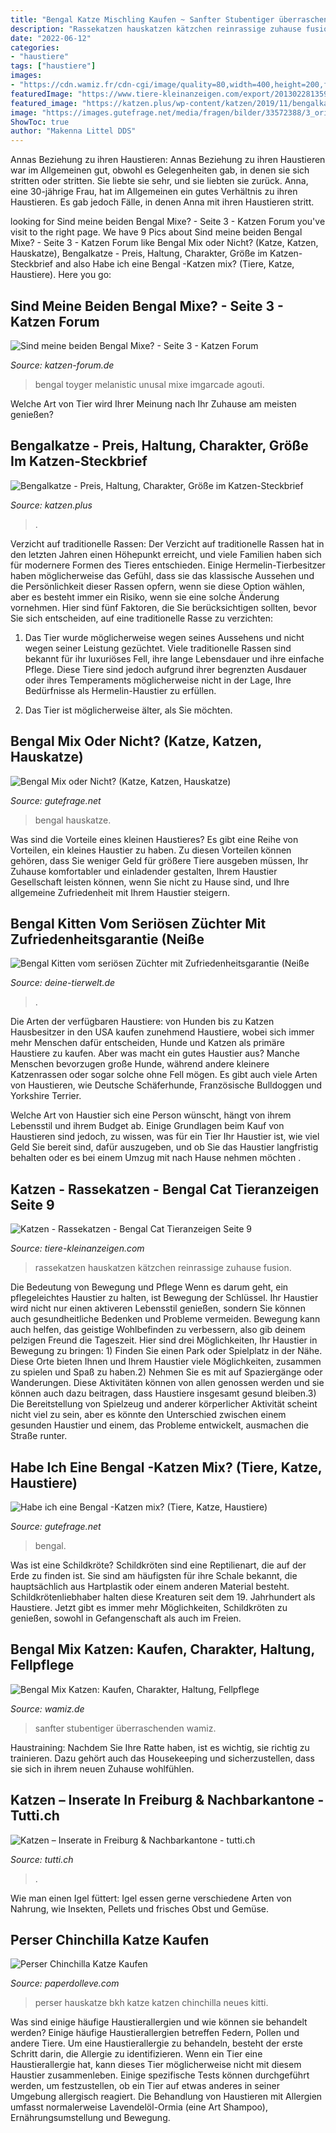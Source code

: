 ```yaml
---
title: "Bengal Katze Mischling Kaufen ~ Sanfter Stubentiger überraschenden Wamiz"
description: "Rassekatzen hauskatzen kätzchen reinrassige zuhause fusion"
date: "2022-06-12"
categories:
- "haustiere"
tags: ["haustiere"]
images:
- "https://cdn.wamiz.fr/cdn-cgi/image/quality=80,width=400,height=200,fit=cover/https://cdn.wamiz.fr/article/main-picture/5c6be625ccd6a028516277.jpg"
featuredImage: "https://www.tiere-kleinanzeigen.com/export/20130228135920.jpg"
featured_image: "https://katzen.plus/wp-content/katzen/2019/11/bengalkatze-baby-bs-322881469.jpg"
image: "https://images.gutefrage.net/media/fragen/bilder/33572388/3_original.jpg?v=1394551030000"
ShowToc: true
author: "Makenna Littel DDS"
---
```



Annas Beziehung zu ihren Haustieren: Annas Beziehung zu ihren Haustieren war im Allgemeinen gut, obwohl es Gelegenheiten gab, in denen sie sich stritten oder stritten. Sie liebte sie sehr, und sie liebten sie zurück.
Anna, eine 30-jährige Frau, hat im Allgemeinen ein gutes Verhältnis zu ihren Haustieren. Es gab jedoch Fälle, in denen Anna mit ihren Haustieren stritt.

	

		
looking for Sind meine beiden Bengal Mixe? - Seite 3 - Katzen Forum you've visit to the right page. We have 9 Pics about Sind meine beiden Bengal Mixe? - Seite 3 - Katzen Forum like Bengal Mix oder Nicht? (Katze, Katzen, Hauskatze), Bengalkatze - Preis, Haltung, Charakter, Größe im Katzen-Steckbrief and also Habe ich eine Bengal -Katzen mix? (Tiere, Katze, Haustiere). Here you go:
		
    
## Sind Meine Beiden Bengal Mixe? - Seite 3 - Katzen Forum

<img loading=lazy src="https://s-media-cache-ak0.pinimg.com/originals/07/aa/0d/07aa0dac4ead503ef522e646ef688f6e.jpg" onerror="this.onerror=null;this.src='https://tse3.mm.bing.net/th?id=OIP.FM9lPojvsOS4Esq9EVYxAwHaHP&amp;pid=15.1';" alt="Sind meine beiden Bengal Mixe? - Seite 3 - Katzen Forum">

_Source: katzen-forum.de_

>bengal toyger melanistic unusal mixe imgarcade agouti. 

	

Welche Art von Tier wird Ihrer Meinung nach Ihr Zuhause am meisten genießen?

    
## Bengalkatze - Preis, Haltung, Charakter, Größe Im Katzen-Steckbrief

<img loading=lazy src="https://katzen.plus/wp-content/katzen/2019/11/bengalkatze-baby-bs-322881469.jpg" onerror="this.onerror=null;this.src='https://tse3.mm.bing.net/th?id=OIP.IhFS3-ikMpfFJd6T71FbOAHaE8&amp;pid=15.1';" alt="Bengalkatze - Preis, Haltung, Charakter, Größe im Katzen-Steckbrief">

_Source: katzen.plus_

>. 

	

Verzicht auf traditionelle Rassen:
Der Verzicht auf traditionelle Rassen hat in den letzten Jahren einen Höhepunkt erreicht, und viele Familien haben sich für modernere Formen des Tieres entschieden. Einige Hermelin-Tierbesitzer haben möglicherweise das Gefühl, dass sie das klassische Aussehen und die Persönlichkeit dieser Rassen opfern, wenn sie diese Option wählen, aber es besteht immer ein Risiko, wenn sie eine solche Änderung vornehmen. Hier sind fünf Faktoren, die Sie berücksichtigen sollten, bevor Sie sich entscheiden, auf eine traditionelle Rasse zu verzichten:
1. Das Tier wurde möglicherweise wegen seines Aussehens und nicht wegen seiner Leistung gezüchtet. Viele traditionelle Rassen sind bekannt für ihr luxuriöses Fell, ihre lange Lebensdauer und ihre einfache Pflege. Diese Tiere sind jedoch aufgrund ihrer begrenzten Ausdauer oder ihres Temperaments möglicherweise nicht in der Lage, Ihre Bedürfnisse als Hermelin-Haustier zu erfüllen.

2. Das Tier ist möglicherweise älter, als Sie möchten.

    
## Bengal Mix Oder Nicht? (Katze, Katzen, Hauskatze)

<img loading=lazy src="https://images.gutefrage.net/media/fragen/bilder/bengal-mix-oder-nicht/0_original.jpg?v=1506265211000" onerror="this.onerror=null;this.src='https://tse3.mm.bing.net/th?id=OIP.aAzBBMKbKa3NU49xLsuFigHaJ4&amp;pid=15.1';" alt="Bengal Mix oder Nicht? (Katze, Katzen, Hauskatze)">

_Source: gutefrage.net_

>bengal hauskatze. 

	

Was sind die Vorteile eines kleinen Haustieres?
Es gibt eine Reihe von Vorteilen, ein kleines Haustier zu haben. Zu diesen Vorteilen können gehören, dass Sie weniger Geld für größere Tiere ausgeben müssen, Ihr Zuhause komfortabler und einladender gestalten, Ihrem Haustier Gesellschaft leisten können, wenn Sie nicht zu Hause sind, und Ihre allgemeine Zufriedenheit mit Ihrem Haustier steigern.

    
## Bengal Kitten Vom Seriösen Züchter Mit Zufriedenheitsgarantie (Neiße

<img loading=lazy src="https://www.deine-tierwelt.de/fotos/123936920_xl.jpg" onerror="this.onerror=null;this.src='https://tse4.mm.bing.net/th?id=OIP.ekWwcFKAoviuCqjcxzdFgwHaE6&amp;pid=15.1';" alt="Bengal Kitten vom seriösen Züchter mit Zufriedenheitsgarantie (Neiße">

_Source: deine-tierwelt.de_

>. 

	

Die Arten der verfügbaren Haustiere: von Hunden bis zu Katzen
Hausbesitzer in den USA kaufen zunehmend Haustiere, wobei sich immer mehr Menschen dafür entscheiden, Hunde und Katzen als primäre Haustiere zu kaufen. Aber was macht ein gutes Haustier aus?
Manche Menschen bevorzugen große Hunde, während andere kleinere Katzenrassen oder sogar solche ohne Fell mögen. Es gibt auch viele Arten von Haustieren, wie Deutsche Schäferhunde, Französische Bulldoggen und Yorkshire Terrier.

Welche Art von Haustier sich eine Person wünscht, hängt von ihrem Lebensstil und ihrem Budget ab. Einige Grundlagen beim Kauf von Haustieren sind jedoch, zu wissen, was für ein Tier Ihr Haustier ist, wie viel Geld Sie bereit sind, dafür auszugeben, und ob Sie das Haustier langfristig behalten oder es bei einem Umzug mit nach Hause nehmen möchten .

    
## Katzen - Rassekatzen - Bengal Cat Tieranzeigen Seite 9

<img loading=lazy src="https://www.tiere-kleinanzeigen.com/export/20130228135920.jpg" onerror="this.onerror=null;this.src='https://tse3.mm.bing.net/th?id=OIP.YkylyUEmoE_PGpMU7-VBYAHaE6&amp;pid=15.1';" alt="Katzen - Rassekatzen - Bengal Cat Tieranzeigen Seite 9">

_Source: tiere-kleinanzeigen.com_

>rassekatzen hauskatzen kätzchen reinrassige zuhause fusion. 

	

Die Bedeutung von Bewegung und Pflege
Wenn es darum geht, ein pflegeleichtes Haustier zu halten, ist Bewegung der Schlüssel. Ihr Haustier wird nicht nur einen aktiveren Lebensstil genießen, sondern Sie können auch gesundheitliche Bedenken und Probleme vermeiden. Bewegung kann auch helfen, das geistige Wohlbefinden zu verbessern, also gib deinem pelzigen Freund die Tageszeit. Hier sind drei Möglichkeiten, Ihr Haustier in Bewegung zu bringen: 1) Finden Sie einen Park oder Spielplatz in der Nähe. Diese Orte bieten Ihnen und Ihrem Haustier viele Möglichkeiten, zusammen zu spielen und Spaß zu haben.2) Nehmen Sie es mit auf Spaziergänge oder Wanderungen. Diese Aktivitäten können von allen genossen werden und sie können auch dazu beitragen, dass Haustiere insgesamt gesund bleiben.3) Die Bereitstellung von Spielzeug und anderer körperlicher Aktivität scheint nicht viel zu sein, aber es könnte den Unterschied zwischen einem gesunden Haustier und einem, das Probleme entwickelt, ausmachen die Straße runter.

    
## Habe Ich Eine Bengal -Katzen Mix? (Tiere, Katze, Haustiere)

<img loading=lazy src="https://images.gutefrage.net/media/fragen/bilder/33572388/3_original.jpg?v=1394551030000" onerror="this.onerror=null;this.src='https://tse1.mm.bing.net/th?id=OIP.nbYhiCRzDY9r9ULeG85g4AHaJ4&amp;pid=15.1';" alt="Habe ich eine Bengal -Katzen mix? (Tiere, Katze, Haustiere)">

_Source: gutefrage.net_

>bengal. 

	

Was ist eine Schildkröte?
Schildkröten sind eine Reptilienart, die auf der Erde zu finden ist. Sie sind am häufigsten für ihre Schale bekannt, die hauptsächlich aus Hartplastik oder einem anderen Material besteht. Schildkrötenliebhaber halten diese Kreaturen seit dem 19. Jahrhundert als Haustiere. Jetzt gibt es immer mehr Möglichkeiten, Schildkröten zu genießen, sowohl in Gefangenschaft als auch im Freien.

    
## Bengal Mix Katzen: Kaufen, Charakter, Haltung, Fellpflege

<img loading=lazy src="https://cdn.wamiz.fr/cdn-cgi/image/quality=80,width=400,height=200,fit=cover/https://cdn.wamiz.fr/article/main-picture/5c6be625ccd6a028516277.jpg" onerror="this.onerror=null;this.src='https://tse3.mm.bing.net/th?id=OIP.urPFByYnT-KQ038VCalZEwHaD4&amp;pid=15.1';" alt="Bengal Mix Katzen: Kaufen, Charakter, Haltung, Fellpflege">

_Source: wamiz.de_

>sanfter stubentiger überraschenden wamiz. 

	

Haustraining: Nachdem Sie Ihre Ratte haben, ist es wichtig, sie richtig zu trainieren. Dazu gehört auch das Housekeeping und sicherzustellen, dass sie sich in ihrem neuen Zuhause wohlfühlen.

    
## Katzen – Inserate In Freiburg &amp; Nachbarkantone - Tutti.ch

<img loading=lazy src="https://c.tutti.ch/images/8946280957.jpg" onerror="this.onerror=null;this.src='https://tse4.mm.bing.net/th?id=OIP.d-f5wECLssElToEZKDcCbwHaGg&amp;pid=15.1';" alt="Katzen – Inserate in Freiburg &amp; Nachbarkantone - tutti.ch">

_Source: tutti.ch_

>. 

	

Wie man einen Igel füttert: Igel essen gerne verschiedene Arten von Nahrung, wie Insekten, Pellets und frisches Obst und Gemüse.

    
## Perser Chinchilla Katze Kaufen

<img loading=lazy src="https://i.pinimg.com/474x/2b/dc/dd/2bdcdd4b4d4532e58c1a314d48eccce8.jpg" onerror="this.onerror=null;this.src='https://tse2.mm.bing.net/th?id=OIP.jjlXbWlqXHksSHF7R50FPgAAAA&amp;pid=15.1';" alt="Perser Chinchilla Katze Kaufen">

_Source: paperdolleve.com_

>perser hauskatze bkh katze katzen chinchilla neues kitti. 

	

Was sind einige häufige Haustierallergien und wie können sie behandelt werden?
Einige häufige Haustierallergien betreffen Federn, Pollen und andere Tiere. Um eine Haustierallergie zu behandeln, besteht der erste Schritt darin, die Allergie zu identifizieren. Wenn ein Tier eine Haustierallergie hat, kann dieses Tier möglicherweise nicht mit diesem Haustier zusammenleben. Einige spezifische Tests können durchgeführt werden, um festzustellen, ob ein Tier auf etwas anderes in seiner Umgebung allergisch reagiert. Die Behandlung von Haustieren mit Allergien umfasst normalerweise Lavendelöl-Ormia (eine Art Shampoo), Ernährungsumstellung und Bewegung.

